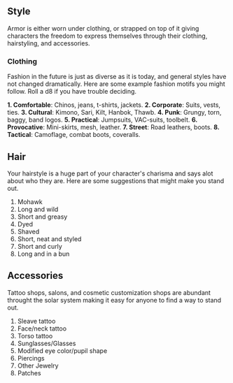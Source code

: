 ## Style

Armor is either worn under clothing, or strapped on top of it giving characters the freedom to express themselves through their clothing, hairstyling, and accessories.

### Clothing

Fashion in the future is just as diverse as it is today, and general styles have not changed dramatically. Here are some example fashion motifs you might follow. Roll a d8 if you have trouble deciding.

**1. Comfortable**: Chinos, jeans, t-shirts, jackets.
**2. Corporate**: Suits, vests, ties.
**3. Cultural**: Kimono, Sari, Kilt, Hanbok, Thawb.
**4. Punk**: Grungy, torn, baggy, band logos. 
**5. Practical**: Jumpsuits, VAC-suits, toolbelt.
**6. Provocative**: Mini-skirts, mesh, leather.
**7. Street**: Road leathers, boots.
**8. Tactical**: Camoflage, combat boots, coveralls.

## Hair

Your hairstyle is a huge part of your character's charisma and says alot about who they are. Here are some suggestions that might make you stand out.

1. Mohawk
2. Long and wild
3. Short and greasy
4. Dyed
5. Shaved
6. Short, neat and styled
7. Short and curly
8. Long and in a bun

## Accessories

Tattoo shops, salons, and cosmetic customization shops are abundant throught the solar system making it easy for anyone to find a way to stand out.

1. Sleave tattoo
2. Face/neck tattoo
3. Torso tattoo
4. Sunglasses/Glasses
5. Modified eye color/pupil shape
6. Piercings
7. Other Jewelry
8. Patches
